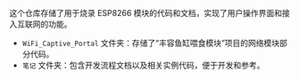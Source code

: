 这个仓库存储了用于烧录 ESP8266 模块的代码和文档，实现了用户操作界面和接入互联网的功能。

- `WiFi_Captive_Portal` 文件夹：存储了“丰容鱼缸喂食模块”项目的网络模块部分代码。
- `笔记` 文件夹：包含开发流程文档以及相关实例代码，便于开发和参考。